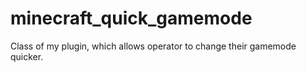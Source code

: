 # minecraft_quick_gamemode
Class of my plugin, which allows operator to change their gamemode quicker.
